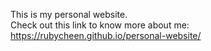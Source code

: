 This is my personal website.
<br>
Check out this link to know more about me: https://rubycheen.github.io/personal-website/
